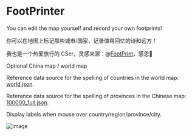 # FootPrinter
You can edit the map yourself and record your own footprints!

你可以在地图上标记那些城市/国家，记录值得回忆的诗和远方！

我也是一个热爱旅行的 CSer，灵感来源：@[FootPrint](https://github.com/muyuuuu/FootPrint)，感恩🙏

Optional China map / world map

Reference data source for the spelling of countries in the world map: [world.json](https://raw.githubusercontent.com/apache/echarts-website/asf-site/examples/data/asset/geo/world.json).

Reference data source for the spelling of provinces in the Chinese map: [100000_full.json](https://geo.datav.aliyun.com/areas_v3/bound/100000_full.json).

Display labels when mouse over country/region/province/city.

![image](https://github.com/user-attachments/assets/45290541-2227-4986-9f94-f2d22374099d)
